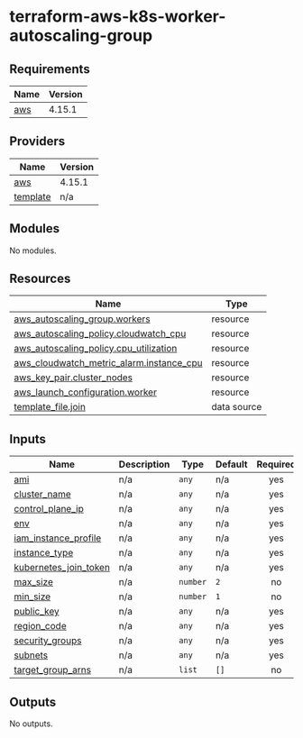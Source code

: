 # terraform-aws-k8s-worker-autoscaling-group
<!-- BEGIN_TF_DOCS -->
## Requirements

| Name | Version |
|------|---------|
| <a name="requirement_aws"></a> [aws](#requirement\_aws) | 4.15.1 |

## Providers

| Name | Version |
|------|---------|
| <a name="provider_aws"></a> [aws](#provider\_aws) | 4.15.1 |
| <a name="provider_template"></a> [template](#provider\_template) | n/a |

## Modules

No modules.

## Resources

| Name | Type |
|------|------|
| [aws_autoscaling_group.workers](https://registry.terraform.io/providers/hashicorp/aws/4.15.1/docs/resources/autoscaling_group) | resource |
| [aws_autoscaling_policy.cloudwatch_cpu](https://registry.terraform.io/providers/hashicorp/aws/4.15.1/docs/resources/autoscaling_policy) | resource |
| [aws_autoscaling_policy.cpu_utilization](https://registry.terraform.io/providers/hashicorp/aws/4.15.1/docs/resources/autoscaling_policy) | resource |
| [aws_cloudwatch_metric_alarm.instance_cpu](https://registry.terraform.io/providers/hashicorp/aws/4.15.1/docs/resources/cloudwatch_metric_alarm) | resource |
| [aws_key_pair.cluster_nodes](https://registry.terraform.io/providers/hashicorp/aws/4.15.1/docs/resources/key_pair) | resource |
| [aws_launch_configuration.worker](https://registry.terraform.io/providers/hashicorp/aws/4.15.1/docs/resources/launch_configuration) | resource |
| [template_file.join](https://registry.terraform.io/providers/hashicorp/template/latest/docs/data-sources/file) | data source |

## Inputs

| Name | Description | Type | Default | Required |
|------|-------------|------|---------|:--------:|
| <a name="input_ami"></a> [ami](#input\_ami) | n/a | `any` | n/a | yes |
| <a name="input_cluster_name"></a> [cluster\_name](#input\_cluster\_name) | n/a | `any` | n/a | yes |
| <a name="input_control_plane_ip"></a> [control\_plane\_ip](#input\_control\_plane\_ip) | n/a | `any` | n/a | yes |
| <a name="input_env"></a> [env](#input\_env) | n/a | `any` | n/a | yes |
| <a name="input_iam_instance_profile"></a> [iam\_instance\_profile](#input\_iam\_instance\_profile) | n/a | `any` | n/a | yes |
| <a name="input_instance_type"></a> [instance\_type](#input\_instance\_type) | n/a | `any` | n/a | yes |
| <a name="input_kubernetes_join_token"></a> [kubernetes\_join\_token](#input\_kubernetes\_join\_token) | n/a | `any` | n/a | yes |
| <a name="input_max_size"></a> [max\_size](#input\_max\_size) | n/a | `number` | `2` | no |
| <a name="input_min_size"></a> [min\_size](#input\_min\_size) | n/a | `number` | `1` | no |
| <a name="input_public_key"></a> [public\_key](#input\_public\_key) | n/a | `any` | n/a | yes |
| <a name="input_region_code"></a> [region\_code](#input\_region\_code) | n/a | `any` | n/a | yes |
| <a name="input_security_groups"></a> [security\_groups](#input\_security\_groups) | n/a | `any` | n/a | yes |
| <a name="input_subnets"></a> [subnets](#input\_subnets) | n/a | `any` | n/a | yes |
| <a name="input_target_group_arns"></a> [target\_group\_arns](#input\_target\_group\_arns) | n/a | `list` | `[]` | no |

## Outputs

No outputs.
<!-- END_TF_DOCS -->
